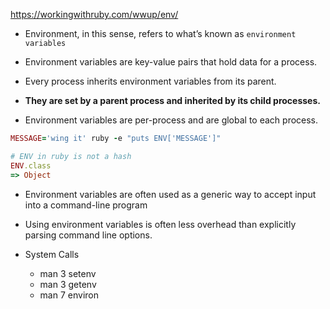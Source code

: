 https://workingwithruby.com/wwup/env/

+ Environment, in this sense, refers to what’s known as `environment variables`

+ Environment variables are key-value pairs that hold data for a process.

+ Every process inherits environment variables from its parent.

+ **They are set by a parent process and inherited by its child processes.**

+ Environment variables are per-process and are global to each process.

```ruby
MESSAGE='wing it' ruby -e "puts ENV['MESSAGE']"

# ENV in ruby is not a hash
ENV.class
=> Object
```

+ Environment variables are often used as a generic way to accept input into a command-line program

+ Using environment variables is often less overhead than explicitly parsing command line options.

+ System Calls
    + man 3 setenv
    + man 3 getenv
    + man 7 environ

